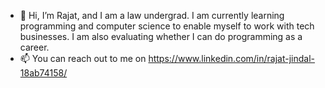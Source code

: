 - 👋 Hi, I’m Rajat, and I am a law undergrad. I am currently learning programming and computer science to enable myself to work with tech businesses. I am also evaluating whether I can do programming as a career.
- 📫 You can reach out to me on https://www.linkedin.com/in/rajat-jindal-18ab74158/ 

<!---
mavRajat/mavRajat is a ✨ special ✨ repository because its `README.md` (this file) appears on your GitHub profile.
You can click the Preview link to take a look at your changes.
--->
